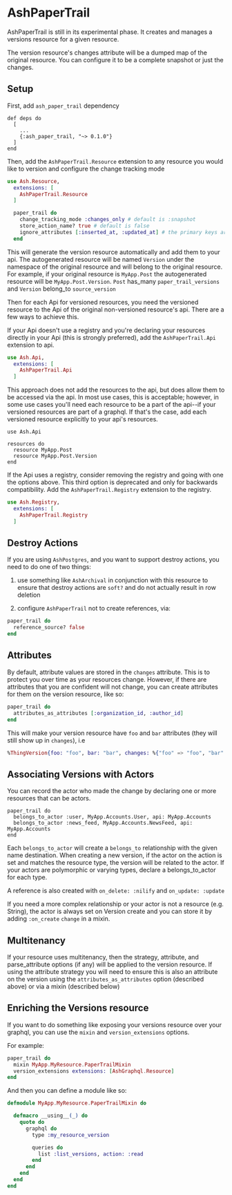 # AshPaperTrail

AshPaperTrail is still in its experimental phase. It creates and manages a versions resource for a given resource.

The version resource's changes attribute will be a dumped map of the original resource. You can configure it to be a complete snapshot or just the changes.

## Setup

First, add `ash_paper_trail` dependency

```
def deps do
  [
    ...
    {:ash_paper_trail, "~> 0.1.0"}
  ]
end
```

Then, add the `AshPaperTrail.Resource` extension to any resource you would like to version and configure the change tracking mode

```elixir
use Ash.Resource,
  extensions: [
    AshPaperTrail.Resource
  ]

  paper_trail do
    change_tracking_mode :changes_only # default is :snapshot
    store_action_name? true # default is false
    ignore_attributes [:inserted_at, :updated_at] # the primary keys are always ignored
  end
```

This will generate the version resource automatically and add them to your api. The autogenerated resource will be named `Version` under the namespace of the original resource and will belong to the original resource. For example, if your original resource is `MyApp.Post` the autogenerated resource will be `MyApp.Post.Version`. `Post` has_many `paper_trail_versions` and `Version` belong_to `source_version`

Then for each Api for versioned resources, you need the versioned resource to the Api of the original non-versioned resource's api. There are a few ways to achieve this.

If your Api doesn't use a registry and you're declaring your resources directly in your Api (this is strongly preferred), add the `AshPaperTrail.Api` extension to api.

```elixir
use Ash.Api,
  extensions: [
    AshPaperTrail.Api
  ]
```

This approach does not add the resources to the api, but does allow them to be accessed via the api. In most use cases, this is acceptable; however, in some use cases you'll need each resource to be a part of the api--if your versioned resources are part of a graphql. If that's the case, add each versioned resource explicitly to your api's resources.

```
use Ash.Api

resources do
  resource MyApp.Post
  resource MyApp.Post.Version
end
```

If the Api uses a registry, consider removing the registry and going with one the options above. This third option is deprecated and only for backwards compatibility. Add the `AshPaperTrail.Registry` extension to the registry.

```elixir
use Ash.Registry,
  extensions: [
    AshPaperTrail.Registry
  ]
```

## Destroy Actions

If you are using `AshPostgres`, and you want to support destroy actions, you need to do one of two things:

1. use something like `AshArchival` in conjunction with this resource to ensure that destroy actions are `soft?` and do not actually result in row deletion

2. configure `AshPaperTrail` not to create references, via:

```elixir
paper_trail do
  reference_source? false
end
```

## Attributes

By default, attribute values are stored in the `changes` attribute. This is to protect you over time as your resources change. However, if there are attributes that you are confident will not change,
you can create attributes for them on the version resource, like so:

```elixir
paper_trail do
  attributes_as_attributes [:organization_id, :author_id]
end
```

This will make your version resource have `foo` and `bar` attributes (they will still show up in `changes`), i.e

```elixir
%ThingVersion{foo: "foo", bar: "bar", changes: %{"foo" => "foo", "bar" => "bar"}}
```

## Associating Versions with Actors

You can record the actor who made the change by declaring one or more resources that can be actors.

```
paper_trail do
  belongs_to_actor :user, MyApp.Accounts.User, api: MyApp.Accounts
  belongs_to_actor :news_feed, MyApp.Accounts.NewsFeed, api: MyApp.Accounts
end
```

Each `belongs_to_actor` will create a `belongs_to` relationship with the given name destination. When creating a new version, if the actor on the action is set and matches the resource type, the version will be related to the actor. If your actors are polymorphic or varying types, declare a belongs_to_actor for each type.

A reference is also created with `on_delete: :nilify` and `on_update: :update`

If you need a more complex relationship or your actor is not a resource (e.g. String), the actor is always set on Version create and you can store it by adding `:on_create` `change` in a mixin.

## Multitenancy

If your resource uses multitenancy, then the strategy, attribute, and parse_attribute options (if any) will be applied to the version resource. If using the attribute strategy you will need to ensure this is also an attribute on the version using the `attributes_as_attributes` option (described above) or via a mixin (described below)

## Enriching the Versions resource

If you want to do something like exposing your versions resource over your graphql, you can use the `mixin` and `version_extensions` options.

For example:

```elixir
paper_trail do
  mixin MyApp.MyResource.PaperTrailMixin
  version_extensions extensions: [AshGraphql.Resource]
end
```

And then you can define a module like so:

```elixir
defmodule MyApp.MyResource.PaperTrailMixin do

  defmacro __using__(_) do
    quote do
      graphql do
        type :my_resource_version

        queries do
          list :list_versions, action: :read
        end
      end
    end
  end
end
```

